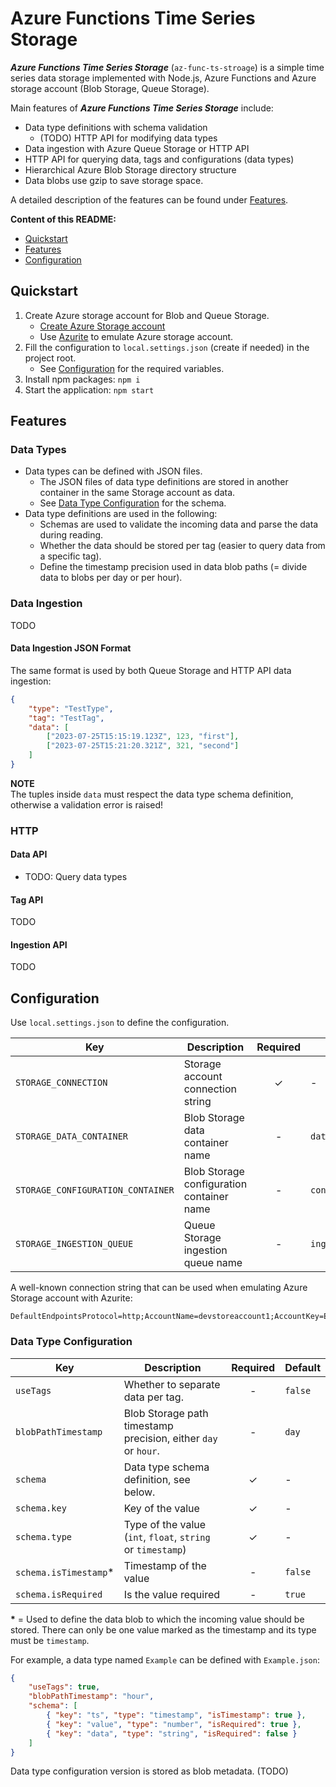 # Azure Functions Time Series Storage

**_Azure Functions Time Series Storage_** (`az-func-ts-stroage`) is a simple time series data storage
implemented with Node.js, Azure Functions and Azure storage account (Blob Storage, Queue Storage).

Main features of **_Azure Functions Time Series Storage_** include:
- Data type definitions with schema validation
    - (TODO) HTTP API for modifying data types
- Data ingestion with Azure Queue Storage or HTTP API
- HTTP API for querying data, tags and configurations (data types)
- Hierarchical Azure Blob Storage directory structure
- Data blobs use gzip to save storage space.

A detailed description of the features can be found under [Features](#features).

**Content of this README:**
- [Quickstart](#quickstart)
- [Features](#features)
- [Configuration](#configuration)

## Quickstart

1. Create Azure storage account for Blob and Queue Storage.
    - [Create Azure Storage account](https://learn.microsoft.com/en-us/azure/storage/common/storage-account-create)
    - Use [Azurite](https://hub.docker.com/_/microsoft-azure-storage-azurite) to emulate Azure storage account.
2. Fill the configuration to `local.settings.json` (create if needed) in the project root.
    - See [Configuration](#configuration) for the required variables.
3. Install npm packages: `npm i`
4. Start the application: `npm start`

## Features

### Data Types

- Data types can be defined with JSON files.
    - The JSON files of data type definitions are stored in another container in the same Storage account as data.
    - See [Data Type Configuration](#data-type-configuration) for the schema.
- Data type definitions are used in the following:
    - Schemas are used to validate the incoming data and parse the data during reading.
    - Whether the data should be stored per tag (easier to query data from a specific tag).
    - Define the timestamp precision used in data blob paths (= divide data to blobs per day or per hour).

### Data Ingestion

TODO

#### Data Ingestion JSON Format

The same format is used by both Queue Storage and HTTP API data ingestion:

```json
{
    "type": "TestType",
    "tag": "TestTag",
    "data": [
        ["2023-07-25T15:15:19.123Z", 123, "first"],
        ["2023-07-25T15:21:20.321Z", 321, "second"]
    ]
}
```

**NOTE**  
The tuples inside `data` must respect the data type schema definition, otherwise a validation error is raised!

### HTTP

#### Data API

- TODO: Query data types

#### Tag API

TODO

#### Ingestion API

TODO

## Configuration

Use `local.settings.json` to define the configuration.

| Key | Description | Required | Default |
| ----- | ----- | :-----: | ----- |
| `STORAGE_CONNECTION` | Storage account connection string | &check; | - |
| `STORAGE_DATA_CONTAINER` | Blob Storage data container name | - | `data` |
| `STORAGE_CONFIGURATION_CONTAINER` | Blob Storage configuration container name | - | `configuration` |
| `STORAGE_INGESTION_QUEUE` | Queue Storage ingestion queue name | - | `ingestion` |

A well-known connection string that can be used when emulating Azure Storage account with Azurite:
```
DefaultEndpointsProtocol=http;AccountName=devstoreaccount1;AccountKey=Eby8vdM02xNOcqFlqUwJPLlmEtlCDXJ1OUzFT50uSRZ6IFsuFq2UVErCz4I6tq/K1SZFPTOtr/KBHBeksoGMGw==;BlobEndpoint=http://127.0.0.1:10000/devstoreaccount1;QueueEndpoint=http://127.0.0.1:10001/devstoreaccount1;TableEndpoint=http://127.0.0.1:10002/devstoreaccount1;
```

### Data Type Configuration

| Key | Description | Required | Default |
| ----- | ----- | :-----: | ----- |
| `useTags` | Whether to separate data per tag. | - | `false` |
| `blobPathTimestamp` | Blob Storage path timestamp precision, either `day` or `hour`. | - | `day` |
| `schema` | Data type schema definition, see below. | &check; | - |
| `schema.key` | Key of the value | &check; | - |
| `schema.type` | Type of the value (`int`, `float`, `string` or `timestamp`) | &check; | - |
| `schema.isTimestamp`* | Timestamp of the value | - | `false` |
| `schema.isRequired` | Is the value required | - | `true` |

**\*** = Used to define the data blob to which the incoming value should be stored.
There can only be one value marked as the timestamp and its type must be `timestamp`.

For example, a data type named `Example` can be defined with `Example.json`:
```json
{
    "useTags": true,
    "blobPathTimestamp": "hour",
    "schema": [
        { "key": "ts", "type": "timestamp", "isTimestamp": true },
        { "key": "value", "type": "number", "isRequired": true },
        { "key": "data", "type": "string", "isRequired": false }
    ]
}
```

Data type configuration version is stored as blob metadata. (TODO)

